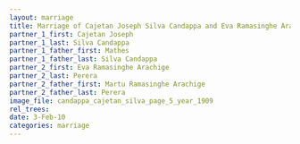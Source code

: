 ```yaml
---
layout: marriage
title: Marriage of Cajetan Joseph Silva Candappa and Eva Ramasinghe Arachige Perera
partner_1_first: Cajetan Joseph
partner_1_last: Silva Candappa
partner_1_father_first: Mathes
partner_1_father_last: Silva Candappa
partner_2_first: Eva Ramasinghe Arachige
partner_2_last: Perera
partner_2_father_first: Martu Ramasinghe Arachige
partner_2_father_last: Perera
image_file: candappa_cajetan_silva_page_5_year_1909
rel_trees:
date: 3-Feb-10
categories: marriage
---
```



